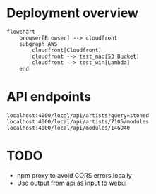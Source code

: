 # Deployment overview

```mermaid
flowchart
    browser[Browser] --> cloudfront
    subgraph AWS
        cloudfront[Cloudfront]
        cloudfront --> test_mac[S3 Bucket]
        cloudfront --> test_win[Lambda]
    end
```

# API endpoints

```
localhost:4000/local/api/artists?query=stoned
localhost:4000/local/api/artists/7105/modules
localhost:4000/local/api/modules/146940
```

# TODO

- npm proxy to avoid CORS errors locally
- Use output from api as input to webui
